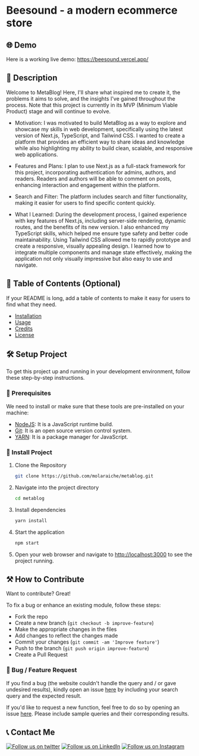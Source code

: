 # Beesound - a modern ecommerce store

## 🌐 Demo

Here is a working live demo: https://beesound.vercel.app/

## 📝 Description

Welcome to MetaBlog! Here, I'll share what inspired me to create it, the problems it aims to solve, and the insights I've gained throughout the process. Note that this project is currently in its MVP (Minimum Viable Product) stage and will continue to evolve.

- Motivation:
  I was motivated to build MetaBlog as a way to explore and showcase my skills in web development, specifically using the latest version of Next.js, TypeScript, and Tailwind CSS. I wanted to create a platform that provides an efficient way to share ideas and knowledge while also highlighting my ability to build clean, scalable, and responsive web applications.

- Features and Plans:
  I plan to use Next.js as a full-stack framework for this project, incorporating authentication for admins, authors, and readers. Readers and authors will be able to comment on posts, enhancing interaction and engagement within the platform.

- Search and Filter:
  The platform includes search and filter functionality, making it easier for users to find specific content quickly.

- What I Learned:
  During the development process, I gained experience with key features of Next.js, including server-side rendering, dynamic routes, and the benefits of its new version. I also enhanced my TypeScript skills, which helped me ensure type safety and better code maintainability. Using Tailwind CSS allowed me to rapidly prototype and create a responsive, visually appealing design. I learned how to integrate multiple components and manage state effectively, making the application not only visually impressive but also easy to use and navigate.

## 📖 Table of Contents (Optional)

If your README is long, add a table of contents to make it easy for users to find what they need.

- [Installation](#installation)
- [Usage](#usage)
- [Credits](#credits)
- [License](#license)

## 🛠️ Setup Project

To get this project up and running in your development environment, follow these step-by-step instructions.

### 🍴 Prerequisites

We need to install or make sure that these tools are pre-installed on your machine:

- [NodeJS](https://nodejs.org/en/download/): It is a JavaScript runtime build.
- [Git](https://git-scm.com/downloads): It is an open source version control system.
- [YARN](https://yarnpkg.com/getting-started/install): It is a package manager for JavaScript.

### 🚀 Install Project

1. Clone the Repository

   ```bash
   git clone https://github.com/molaraiche/metablog.git
   ```

2. Navigate into the project directory

   ```bash
   cd metablog
   ```

3. Install dependencies

   ```bash
   yarn install
   ```

4. Start the application

   ```bash
   npm start
   ```

5. Open your web browser and navigate to <a href="http://localhost:3000" target="_blank">http://localhost:3000</a> to see the project running.

## ⚒️ How to Contribute

Want to contribute? Great!

To fix a bug or enhance an existing module, follow these steps:

- Fork the repo
- Create a new branch (`git checkout -b improve-feature`)
- Make the appropriate changes in the files
- Add changes to reflect the changes made
- Commit your changes (`git commit -am 'Improve feature'`)
- Push to the branch (`git push origin improve-feature`)
- Create a Pull Request

### 📩 Bug / Feature Request

If you find a bug (the website couldn't handle the query and / or gave undesired results), kindly open an issue [here](https://github.com/molaraiche/metablog/issues/new) by including your search query and the expected result.

If you'd like to request a new function, feel free to do so by opening an issue [here](https://github.com/molaraiche/metablog/issues/new). Please include sample queries and their corresponding results.

## 📞 Contact Me

[![Follow us on twitter](https://img.shields.io/twitter/follow/molaraiche.svg?style=social)](https://twitter.com/intent/follow?screen_name=molaraiche)
[![Follow us on LinkedIn](https://img.shields.io/badge/LinkedIn-mohamedlaraiche-blue?style=flat&logo=linkedin&logoColor=b0c0c0&labelColor=363D44)](https://www.linkedin.com/company/mohamedlaraiche)
[![Follow us on Instagram](https://img.shields.io/badge/Instagram-molaraiche-grey?style=flat&logo=instagram&logoColor=b0c0c0&labelColor=8134af)](https://www.instagram.com/molaraiche)
